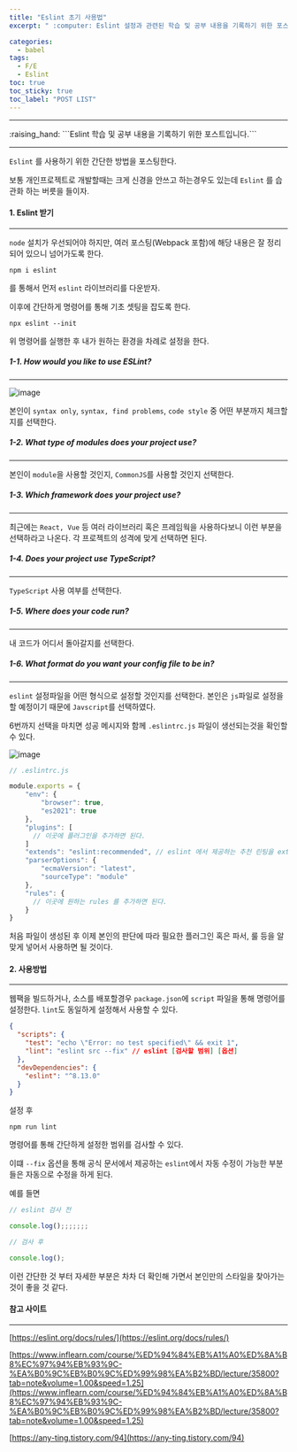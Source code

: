 ```yaml
---
title: "Eslint 초기 사용법"
excerpt: " :computer: Eslint 설정과 관련된 학습 및 공부 내용을 기록하기 위한 포스트입니다."

categories:
  - babel
tags:
  - F/E
  - Eslint
toc: true
toc_sticky: true
toc_label: "POST LIST"
---
```


<hr>
:raising_hand:  ```Eslint 학습 및 공부 내용을 기록하기 위한 포스트입니다.```
<hr>


`Eslint` 를 사용하기 위한 간단한 방법을 포스팅한다.

보통 개인프로젝트로 개발할때는 크게 신경을 안쓰고 하는경우도 있는데 `Eslint` 를 습관화 하는 버릇을 들이자.

#### 1. Eslint 받기
---

`node` 설치가 우선되어야 하지만, 여러 포스팅(Webpack 포함)에 해당 내용은 잘 정리되어 있으니 넘어가도록 한다.

```
npm i eslint
```
를 통해서 먼저 `eslint` 라이브러리를 다운받자.

이후에 간단하게 명령어를 통해 기초 셋팅을 잡도록 한다.

```
npx eslint --init
```

위 명령어를 실행한 후 내가 원하는 환경을 차례로 설정을 한다.

##### 1-1. How would you like to use ESLint? 
---

![image](https://user-images.githubusercontent.com/56063287/163814469-0b48e3bf-29a4-45d5-be0a-ef524a26084b.png)

본인이 `syntax only`, `syntax, find problems`, `code style` 중 어떤 부분까지 체크할 지를 선택한다.

##### 1-2. What type of modules does your project use?
---

본인이 `module`을 사용할 것인지, `CommonJS`를 사용할 것인지 선택한다.


##### 1-3. Which framework does your project use?
---

최근에는 `React, Vue` 등 여러 라이브러리 혹은 프레임웍을 사용하다보니 이런 부분을 선택하라고 나온다.
각 프로젝트의 성격에 맞게 선택하면 된다.

##### 1-4. Does your project use TypeScript? 
---

`TypeScript` 사용 여부를 선택한다.

##### 1-5. Where does your code run? 
---

내 코드가 어디서 돌아갈지를 선택한다.

##### 1-6. What format do you want your config file to be in? 
---

`eslint` 설정파일을 어떤 형식으로 설정할 것인지를 선택한다.
본인은 `js`파일로 설정을 할 예정이기 때문에 `Javscript`를 선택하였다.

6번까지 선택을 마치면 성공 메시지와 함께 `.eslintrc.js` 파일이 생선되는것을 확인할 수 있다.

![image](https://user-images.githubusercontent.com/56063287/163815373-f1d0634a-90b8-4a0c-98e9-f539077f84d9.png)

```js
// .eslintrc.js

module.exports = {
    "env": {
        "browser": true,
        "es2021": true
    },
    "plugins": [
      // 이곳에 플러그인을 추가하면 된다.
    ]
    "extends": "eslint:recommended", // eslint 에서 제공하는 추천 린팅을 extends 하여 사용한다.
    "parserOptions": {
        "ecmaVersion": "latest",
        "sourceType": "module"
    },
    "rules": {
      // 이곳에 원하는 rules 를 추가하면 된다.
    }
}

```

처음 파일이 생성된 후 이제 본인의 판단에 따라 필요한 플러그인 혹은 파서, 룰 등을 알맞게 넣어서 사용하면 될 것이다.

#### 2. 사용방법
---

웹팩을 빌드하거나, 소스를 배포할경우 `package.json`에 `script` 파일을 통해 명령어를 설정한다.
`lint`도 동일하게 설정해서 사용할 수 있다.

```json
{
  "scripts": {
    "test": "echo \"Error: no test specified\" && exit 1",
    "lint": "eslint src --fix" // eslint [검사할 범위] [옵션]
  },
  "devDependencies": {
    "eslint": "^8.13.0"
  }
}
```

설정 후 
```
npm run lint
```
명령어를 통해 간단하게 설정한 범위를 검사할 수 있다.

이떄 `--fix` 옵션을 통해 공식 문서에서 제공하는 `eslint`에서 자동 수정이 가능한 부분들은 자동으로 수정을 하게 된다.

예를 들면

```js
// eslint 검사 전

console.log();;;;;;;

// 검사 후

console.log();

```

이런 간단한 것 부터 자세한 부분은 차차 더 확인해 가면서 본인만의 스타일을 찾아가는것이 좋을 것 같다.

#### 참고 사이트
---

[https://eslint.org/docs/rules/](https://eslint.org/docs/rules/)

[https://www.inflearn.com/course/%ED%94%84%EB%A1%A0%ED%8A%B8%EC%97%94%EB%93%9C-%EA%B0%9C%EB%B0%9C%ED%99%98%EA%B2%BD/lecture/35800?tab=note&volume=1.00&speed=1.25](https://www.inflearn.com/course/%ED%94%84%EB%A1%A0%ED%8A%B8%EC%97%94%EB%93%9C-%EA%B0%9C%EB%B0%9C%ED%99%98%EA%B2%BD/lecture/35800?tab=note&volume=1.00&speed=1.25)

[https://any-ting.tistory.com/94](https://any-ting.tistory.com/94)
